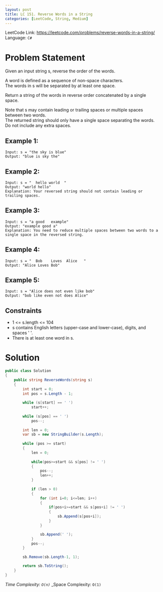 ```yaml
---
layout: post
title: LC 151. Reverse Words in a String
categories: [LeetCode, String, Medium]
---
```


LeetCode Link: https://leetcode.com/problems/reverse-words-in-a-string/  
Language: `C#`

# Problem Statement #

Given an input string s, reverse the order of the words.

A word is defined as a sequence of non-space characters.  
The words in s will be separated by at least one space.

Return a string of the words in reverse order concatenated by a single space.

Note that s may contain leading or trailing spaces or multiple spaces between two words.  
The returned string should only have a single space separating the words.  
Do not include any extra spaces.

## Example 1:

```
Input: s = "the sky is blue"
Output: "blue is sky the"
```

## Example 2:
```
Input: s = "  hello world  "
Output: "world hello"
Explanation: Your reversed string should not contain leading or trailing spaces.
```

## Example 3:
```
Input: s = "a good   example"
Output: "example good a"
Explanation: You need to reduce multiple spaces between two words to a single space in the reversed string.
```

## Example 4:
```
Input: s = "  Bob    Loves  Alice   "
Output: "Alice Loves Bob"
```

## Example 5:
```
Input: s = "Alice does not even like bob"
Output: "bob like even not does Alice"
```

## Constraints  

* 1 <= s.length <= 104
* s contains English letters (upper-case and lower-case), digits, and spaces ' '.
* There is at least one word in s.

# Solution

``` csharp
public class Solution 
{
    public string ReverseWords(string s) 
    {      
        int start = 0;
        int pos = s.Length - 1;
        
        while (s[start] == ' ')
            start++;
        
        while (s[pos] == ' ')
            pos--;
        
        int len = 0;       
        var sb = new StringBuilder(s.Length);
        
        while (pos >= start)
        {
            len = 0;
            
            while(pos>=start && s[pos] != ' ')
            {
                pos--;
                len++;
            }
            
            if (len > 0)
            {           
                for (int i=0; i<=len; i++)
                {
                    if(pos+i>=start && s[pos+i] != ' ')
                    {
                        sb.Append(s[pos+i]);
                    }
                }

                sb.Append(' ');
            }
            pos--;
        }
            
        sb.Remove(sb.Length-1, 1);

        return sb.ToString();
    }
}
```

_Time Complexity: `O(n)`_
_Space Complexity: `O(1)`
